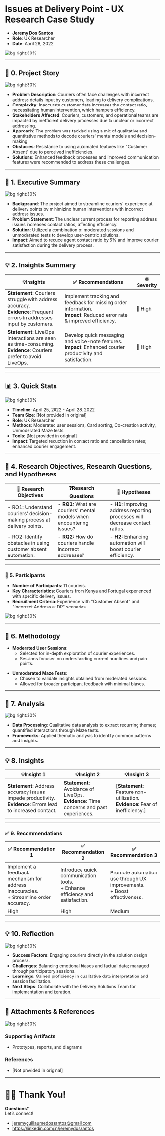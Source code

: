 # Issues at Delivery Point - UX Research Case Study

- **Jeremy Dos Santos**
- **Role**: UX Researcher  
- **Date**: April 28, 2022

![bg right:30%](https://via.placeholder.com/300)  

---

## 📖 **0. Project Story**

![bg right:30%](https://via.placeholder.com/300)

- **Problem Description**: Couriers often face challenges with incorrect address details input by customers, leading to delivery complications.
- **Complexity**: Inaccurate customer data increases the contact ratio, necessitating human intervention, which hampers efficiency.
- **Stakeholders Affected**: Couriers, customers, and operational teams are impacted by inefficient delivery processes due to unclear or incorrect addressing.
- **Approach**: The problem was tackled using a mix of qualitative and quantitative methods to decode couriers' mental models and decision-making.
- **Obstacles**: Resistance to using automated features like "Customer Absent" due to perceived inefficiencies.
- **Solutions**: Enhanced feedback processes and improved communication features were recommended to address these challenges.  

---

## 💬 **1. Executive Summary**

![bg right:30%](https://via.placeholder.com/300)  

- **Background**: The project aimed to streamline couriers' experience at delivery points by minimizing human interventions with incorrect address issues.
- **Problem Statement**: The unclear current process for reporting address issues increases contact ratios, affecting efficiency.
- **Solution**: Utilized a combination of moderated sessions and unmoderated tests to develop user-centric solutions.
- **Impact**: Aimed to reduce agent contact ratio by 6% and improve courier satisfaction during the delivery process.

---
## 💡 **2. Insights Summary**

| 💡**Insights**                                                        | ✅ Recommendations                                                         | 🔥 Severity                  |
| --------------------------------------------------------------------- | ------------------------------------------------------------------------- | ---------------------------- |
| **Statement**: Couriers struggle with address accuracy.<br> **Evidence**: Frequent errors in addresses input by customers. | Implement tracking and feedback for missing order information. <br> **Impact**: Reduced error rate & improved efficiency. | 🔴 High |
| **Statement**: LiveOps interactions are seen as time-consuming.<br> **Evidence**: Couriers prefer to avoid LiveOps. | Develop quick messaging and voice-note features. <br> **Impact**: Enhanced courier productivity and satisfaction. | 🔴 High |

---

## 📊 **3. Quick Stats**

![bg right:30%](https://via.placeholder.com/300)  

- **Timeline**: April 25, 2022 - April 28, 2022  
- **Team Size**: [Not provided in original]  
- **Role**: UX Researcher  
- **Methods**: Moderated user sessions, Card sorting, Co-creation activity, Unmoderated Maze tests  
- **Tools**: [Not provided in original]  
- **Impact**: Targeted reduction in contact ratio and cancellation rates; enhanced courier engagement.  

---

## 🎯 **4. Research Objectives, Research Questions, and Hypotheses**

| 🎯 **Research Objectives**                       | ❓**Research Questions**                                      | 🔎 **Hypotheses**                                                                                                |
| ------------------------------------------------ | ------------------------------------------------------------ | ---------------------------------------------------------------------------------------------------------------- |
| - RO1: Understand couriers' decision-making process at delivery points. | - **RQ1:** What are couriers' mental models when encountering issues? | - **H1:** Improving address reporting processes will decrease contact ratios. |
| - RO2: Identify obstacles in using customer absent automation. | - **RQ2:** How do couriers handle incorrect addresses?       | - **H2:** Enhancing automation will boost courier efficiency.                                                  |

---

### 👥 5. **Participants**
- **Number of Participants**: 11 couriers.  
- **Key Characteristics**: Couriers from Kenya and Portugal experienced with specific delivery issues.  
- **Recruitment Criteria**: Experience with "Customer Absent" and "Incorrect Address at DP" scenarios.  

![bg right:30%](https://via.placeholder.com/300)  

---

## **🧪 6. Methodology**

* **Moderated User Sessions**:
  - Selected for in-depth exploration of courier experiences.
  - Sessions focused on understanding current practices and pain points.  
- **Unmoderated Maze Tests**:
  - Chosen to validate insights obtained from moderated sessions.
  - Allowed for broader participant feedback with minimal biases.  

---
## 🔬 **7. Analysis**

![bg right:30%](https://via.placeholder.com/300)

- **Data Processing**: Qualitative data analysis to extract recurring themes; quantified interactions through Maze tests.
- **Frameworks**: Applied thematic analysis to identify common patterns and insights.  

---

## 💡 **8. Insights**

| 💡**Insight 1**                                                           | 💡**Insight 2**                                                       | 💡**Insight 3**                                                       |
| --------------------------------------------------------------------------- | ----------------------------------------------------------------------- | ----------------------------------------------------------------------- |
| **Statement**: Address accuracy issues impede productivity.<br> **Evidence**: Errors lead to increased contact. | **Statement**: Avoidance of LiveOps.<br> **Evidence**: Time concerns and past experiences. | [**Statement**: Feature non-utilization.<br> **Evidence**: Fear of inefficiency.] |

---

### **✅ 9. Recommendations**

| ✅ **Recommendation 1**                                          | ✅ **Recommendation 2**                                       | ✅ **Recommendation 3**                                          |
| ----------------------------------------------------------------- | -------------------------------------------------------------- | ----------------------------------------------------------------- |
| Implement a feedback mechanism for address inaccuracies. </br> + Streamline order accuracy.  | Introduce quick communication tools. </br> + Enhance efficiency and satisfaction. | Promote automation use through UX improvements. </br> + Boost effectiveness. |
| High                                             | High                                          | Medium                                             |

---

## 💡 **10. Reflection**

![bg right:30%](https://via.placeholder.com/300)

- **Success Factors**: Engaging couriers directly in the solution design process.
- **Challenges**: Balancing emotional biases and factual data; managed through participatory sessions.
- **Learnings**: Gained proficiency in qualitative data interpretation and session facilitation.
- **Next Steps**: Collaborate with the Delivery Solutions Team for implementation and iteration.  

---

## 📎 **Attachments & References**

![bg right:30%](https://via.placeholder.com/300)

### Supporting Artifacts
- Prototypes, reports, and diagrams  

### References
- [Not provided in original]

---

# 🙏🏼 Thank You!

**Questions?**  
Let’s connect!  
- jeremyguillaumedossantos@gmail.com
- https://linkedin.com/in/jeremydossantos
